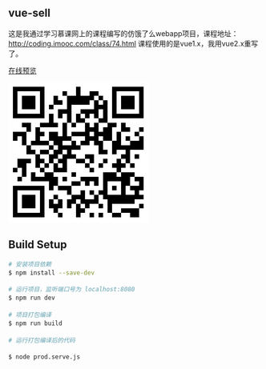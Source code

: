 ## vue-sell
这是我通过学习慕课网上的课程编写的仿饿了么webapp项目，课程地址：http://coding.imooc.com/class/74.html
课程使用的是vue1.x，我用vue2.x重写了。

[在线预览](http://120.79.213.45:8083/)

![手机端请扫二维码](https://github.com/cw84973570/vue-sell/blob/master/QR-code.png)

## Build Setup

``` bash
# 安装项目依赖
$ npm install --save-dev

# 运行项目，监听端口号为 localhost:8080
$ npm run dev

# 项目打包编译
$ npm run build

# 运行打包编译后的代码

$ node prod.serve.js
